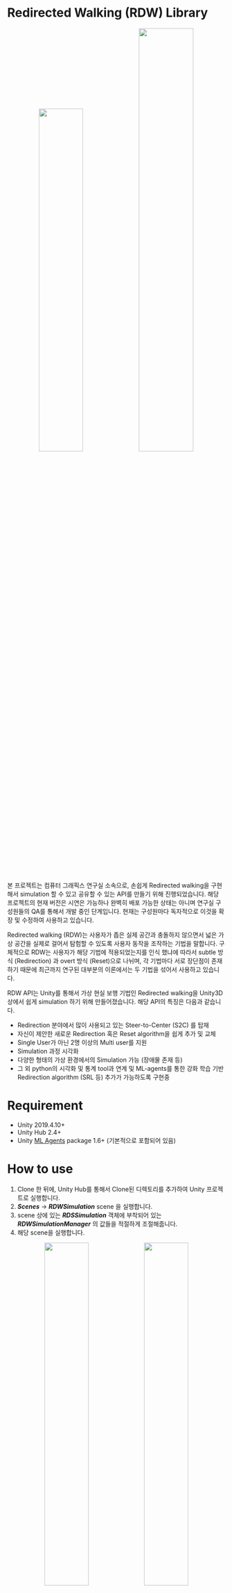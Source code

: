 # Redirected Walking (RDW) Library
<p align="center">
  <img 
    width="45%"
    src="./Resources/teaser_video.gif"
  >
  <img 
    width="50%"
    src="./Resources/teaser_video2.gif"
  >
</p>

본 프로젝트는 컴퓨터 그래픽스 연구실 소속으로, 손쉽게 Redirected walking을 구현해서 simulation 할 수 있고 공유할 수 있는 API를 만들기 위해 진행되었습니다. 해당 프로젝트의 현재 버전은 시연은 가능하나 완벽히 배포 가능한 상태는 아니며 연구실 구성원들의 QA를 통해서 개발 중인 단계입니다. 현재는 구성원마다 독자적으로 이것을 확장 및 수정하여 사용하고 있습니다.

Redirected walking (RDW)는 사용자가 좁은 실제 공간과 충돌하지 않으면서 넓은 가상 공간을 실제로 걸어서 탐험할 수 있도록 사용자 동작을 조작하는 기법을 말합니다. 구체적으로 RDW는 사용자가 해당 기법에 적용되었는지를 인식 했냐에 따라서 subtle 방식 (Redirection) 과 overt 방식 (Reset)으로 나뉘며, 각 기법마다 서로 장단점이 존재하기 때문에 최근까지 연구된 대부분의 이론에서는 두 기법을 섞어서 사용하고 있습니다. 

RDW API는 Unity를 통해서 가상 현실 보행 기법인 Redirected walking을 Unity3D 상에서 쉽게 simulation 하기 위해 만들어졌습니다. 해당 API의 특징은 다음과 같습니다.
* Redirection 분야에서 많이 사용되고 있는 Steer-to-Center (S2C) 를 탑재
* 자신이 제안한 새로운 Redirection 혹은 Reset algorithm을 쉽게 추가 및 교체
* Single User가 아닌 2명 이상의 Multi user를 지원
* Simulation 과정 시각화
* 다양한 형태의 가상 환경에서의 Simulation 가능 (장애물 존재 등)
* 그 외 python의 시각화 및 통계 tool과 연계 및 ML-agents를 통한 강화 학습 기반 Redirection algorithm (SRL 등) 추가가 가능하도록 구현중

# Requirement
+ Unity 2019.4.10+
+ Unity Hub 2.4+
+ Unity [ML Agents](https://github.com/Unity-Technologies/ml-agents) package 1.6+ (기본적으로 포함되어 있음)

# How to use
1. Clone 한 뒤에, Unity Hub를 통해서 Clone된 디렉토리를 추가하여 Unity 프로젝트로 실행합니다.
2. **_Scenes_** -> **_RDWSimulation_** scene 을 실행합니다.
3. scene 상에 있는 **_RDSSimulation_** 객체에 부착되어 있는 **_RDWSimulationManager_** 의 값들을 적절하게 조절해줍니다.
4. 해당 scene을 실행합니다.

<p align="center">
  <img 
    width="45%"
    src="./Resources/how_to_use_1.png"
  >
  <img 
    width="45%"
    src="./Resources/how_to_use_2.png"
  >
</p>
<p align="center">
  <img 
    width="45%"
    src="./Resources/how_to_use_3.png"
  >
</p>

# RDWSimulationManager Options
* **Simulation Setting**
  + Use Visualization: 시뮬레이션을 Unity scene 상에서 보이게 해서 진행할지를 결정
  + Use Debug Mode: 각 object들의 외곽선이나 user의 경로 등을 시각화할지 결정
  + Use Continous Simulation: 모든 Unit들이 시뮬레이션을 완료했을 때, 전체 시뮬레이션을 끝내지 않고 반복해서 다시 진행할지 결정
* **Prefab Setting**: 실험에 사용될 Prefab들을 지정
* **(Real/Virutal) Space Setting**
  + Use Predefinded Space: 미리 정의된 Space를 사용할지 결정
  + Name: Space 객체의 이름
  + Predefined Space: 사용할 Space 객체
  + Position: Space 객체의 위치
  + Rotation: Space 객체의 회전 값
* **Unit Setting**
  + Redirect Type: 적용할 Redirection algorithm 종류
  + Reset Type: 적용할 Reset algorithm 종류
  + Episode Type: 사용하고자 하는 Episode 종류
  + Episode File Name: Pre-define Episode 사용시, 정의된 episode 파일
  + Use Random Start: 임의의 위치에서 unit을 시작할지 결정
  + User Prefab: 실험에 사용될 user 객체
  + User Start Rotation: user의 시작 회전값
  + Real Start Position: 실제 user의 시작 위치
  + Virutal Start Position: 가상 user의 시작 위치
  + Translation Speed: user의 이동 속도
  + Rotation Speed: user의 회전 속도

이 외의 옵션들은 현재 개발 중이며, 해당 옵션을 조절할 시 정상적으로 작동되지 않을 가능성이 있으니 주의.

# Class Diagram
MonoBehaviour 클래스를 상속받아서 Unity의 Component로서 Object에 부착할 수 있는 클래스는 RDWSimulationManager 1가지로 구성됩니다.

## Manager Module
### Builder
* Builder 디자인 패턴이 적용되었으며, 입력받은 인자들을 토대로 적절한 객체 (RedirectedUnit, 2DGeometry 등)를 생성해주는 부분입니다.
### Setting
* 시뮬레이션에 필요한 객체를 생성하기 위한 인자값들을 입력받으며, 내부적으로 Builder를 호출하여 객체를 가져옵니다.
### RDWSimulationManager
* 시뮬레이션을 1 스텝을 진행시키거나, 시뮬레이션이 끝났는지를 검사하는 것과 같이 전체 시뮬레이션을 관리하는 역할을 합니다.
* 시뮬레이션 내에 존재하는 모든 RedirectedUnit 들을 관리하며 시뮬레이션이 진행될 때마다 관리하고 있는 모든 RedirectedUnit들에게 전파합니다. 

## Simulation Unit Module
* 시뮬레이션에서 가상과 실제 각각에 대해서 한명의 사용자와 그 사용자가 서있는 공간을 묶어서 관리합니다.
* 시뮬레이션이 진행될때마다 지정된 Controller를 통해서 사용자를 움직인 뒤에 이 움직임에 Redirection을 적용합니다.
* 공간 상에서 사용자 의 상태(공간 안에 있다, 밖에 있다 등)를 판단한 뒤에 내부적으로 State 디자인 패턴을 통해서 해당 상태를 계속해서 갱신하고 관리합니다. 그리고 이 상태에 따라서 Reset을 적용합니다.

<p align="center">
  <img 
    width="100%"
    src="./Resources/class_diagram_1.png"
  >
</p>

## 2DGeometry Module
### Object2D
* 시뮬레이션 환경을 위에서 바라본 2차원 형태를 나타내며, 시뮬레이션 상의 모든 객체는 내부적으로 2DGeometry 형태로 저장됩니다.
* 최상위 객체로 Object2D가 있으며, 구체적으로 어떤 형태인지에 따라서 Circle2D, Polygon2D로 나뉩니다.
### Transform2D
* Transform2D를 통해서 어떤 물체의 외곽선을 2차원 형태로 나타내고 이것의 위치, 회전, 스케일 값을 관리합니다.
* Adapter 디자인 패턴을 응용하여 Unity에서 제공하는 3차원 Transform 중에서 두개의 차원 값을 적절하게 선택해서 반환하거나 관련된 함수를 내부적으로 호출하는 방식으로 구현되었습니다.

## Method Module
### Controller
* 시뮬레이션에서 사용자 에이전트가 어떤 식으로 움직일지를 결정합니다.
* 내부적으로 Episode 라는 객체를 통해서 사용자 에이전트의 경로 패턴을 저장합니다.
### Redirector
* 시뮬레이션에 적용할 Redirection 기법을 결정합니다. 
* Redirection은 실제 공간과 충돌을 방지하기 위해 사용자의 경로를 왜곡하는 방식을 말합니다.
### Resetter
* 시뮬레이션에 적용할 Reset 기법을 결정합니다.
* Reset은 사용자가 실제 공간의 장애물이나 경계에 도달했을 때 사용자의 이동을 재조정하는 방식을 말합니다.

<p align="center">
  <img 
    width="100%"
    src="./Resources/class_diagram_2.png"
  >
</p>
